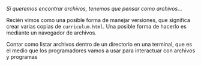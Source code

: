 _Si queremos encontrar archivos, tenemos que pensar como archivos..._

Recién vimos como una posible forma de manejar versiones, que significa crear varias copias de `curriculum.html`. Una posible forma de hacerlo es mediante un navegador de archivos. 

Contar como listar archivos dentro de un directorio en una terminal, que es el medio que los programadores vamos a usar para interactuar con archivos y programas